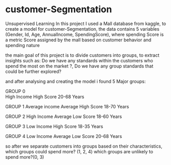 # customer-Segmentation
Unsupervised Learning
In this project I used a Mall database from kaggle, to create a model for customer-Segmentation, the data contains 5 variables (Gender, Id, Age, AnnualIncome, SpendingScore), where spending Score is a metric Score assigned by the mall based on customer behavior and spending nature

the main goal of this project is to divide customers into groups, to extract insights such as: Do we have any standards within the customers who spend the most on the market ?, Do we have any group standards that could be further explored?

and after analysing and creating the model i found 5 Major groups:

GROUP 0   	  
High Income
High Score
20-68 Years

GROUP 1
Average income
Average High Score
18-70 Years

GROUP 2
High Income
Average Low Score
18-60 Years

GROUP 3
Low Income
High Score
18-35 Years

GROUP 4
Low Income
Average Low Score
20-68 Years

so after we separate customers into groups based on their characteristics, which groups could spend more? (1, 2, 4)
which groups are unlikely to spend more?(0, 3)
